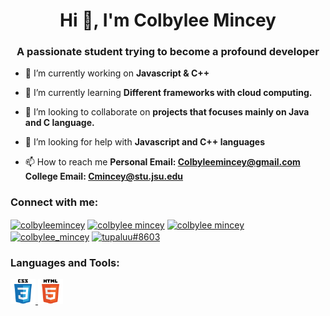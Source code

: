 <h1 align="center">Hi 👋, I'm Colbylee Mincey</h1>
<h3 align="center">A passionate student trying to become a profound developer</h3>

- 🔭 I’m currently working on **Javascript & C++**

- 🌱 I’m currently learning **Different frameworks with cloud computing.**

- 👯 I’m looking to collaborate on **projects that focuses mainly on Java and C language.**

- 🤝 I’m looking for help with **Javascript and C++ languages**

- 📫 How to reach me **Personal Email: Colbyleemincey@gmail.com College Email: Cmincey@stu.jsu.edu**

<h3 align="left">Connect with me:</h3>
<p align="left">
<a href="https://twitter.com/colbyleemincey" target="blank"><img align="center" src="https://cdn.jsdelivr.net/npm/simple-icons@3.0.1/icons/twitter.svg" alt="colbyleemincey" height="30" width="40" /></a>
<a href="https://linkedin.com/in/colbylee mincey" target="blank"><img align="center" src="https://cdn.jsdelivr.net/npm/simple-icons@3.0.1/icons/linkedin.svg" alt="colbylee mincey" height="30" width="40" /></a>
<a href="https://fb.com/colbylee mincey" target="blank"><img align="center" src="https://cdn.jsdelivr.net/npm/simple-icons@3.0.1/icons/facebook.svg" alt="colbylee mincey" height="30" width="40" /></a>
<a href="https://instagram.com/colbylee_mincey" target="blank"><img align="center" src="https://cdn.jsdelivr.net/npm/simple-icons@3.0.1/icons/instagram.svg" alt="colbylee_mincey" height="30" width="40" /></a>
<a href="https://discord.gg/tupaluu#8603" target="blank"><img align="center" src="https://cdn.jsdelivr.net/npm/simple-icons@3.0.1/icons/discord.svg" alt="tupaluu#8603" height="30" width="40" /></a>
</p>

<h3 align="left">Languages and Tools:</h3>
<p align="left"> <a href="https://www.w3schools.com/css/" target="_blank"> <img src="https://raw.githubusercontent.com/devicons/devicon/master/icons/css3/css3-original-wordmark.svg" alt="css3" width="40" height="40"/> </a> <a href="https://www.w3.org/html/" target="_blank"> <img src="https://raw.githubusercontent.com/devicons/devicon/master/icons/html5/html5-original-wordmark.svg" alt="html5" width="40" height="40"/> </a> </p>
